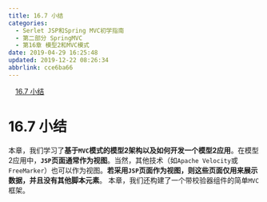 ```yaml
---
title: 16.7 小结
categories: 
  - Serlet JSP和Spring MVC初学指南
  - 第二部分 SpringMVC
  - 第16章 模型2和MVC模式
date: 2019-04-29 16:25:48
updated: 2019-12-22 08:26:34
abbrlink: cce6ba66
---
```

<div id='my_toc'><a href="/JavaReadingNotes/cce6ba66/#16-7-小结" class="header_1">16.7 小结</a><br></div>
<style>.header_1{margin-left: 1em;}.header_2{margin-left: 2em;}.header_3{margin-left: 3em;}.header_4{margin-left: 4em;}.header_5{margin-left: 5em;}.header_6{margin-left: 6em;}</style>
<!--more-->
<script>if (navigator.platform.search('arm')==-1){document.getElementById('my_toc').style.display = 'none';}var e,p = document.getElementsByTagName('p');while (p.length>0) {e = p[0];e.parentElement.removeChild(e);}</script>

<!--end-->
# 16.7 小结 #
本章，我们学习了**基于`MVC`模式的模型2架构以及如何开发一个模型2应用**。在模型2应用中，**`JSP`页面通常作为视图**。当然，其他技术（如`Apache Velocity`或`FreeMarker`）也可以作为视图。**若采用`JSP`页面作为视图，则这些页面仅用来展示数据，并且没有其他脚本元素**。
本章，我们还构建了一个带校验器组件的简单`MVC`框架。

